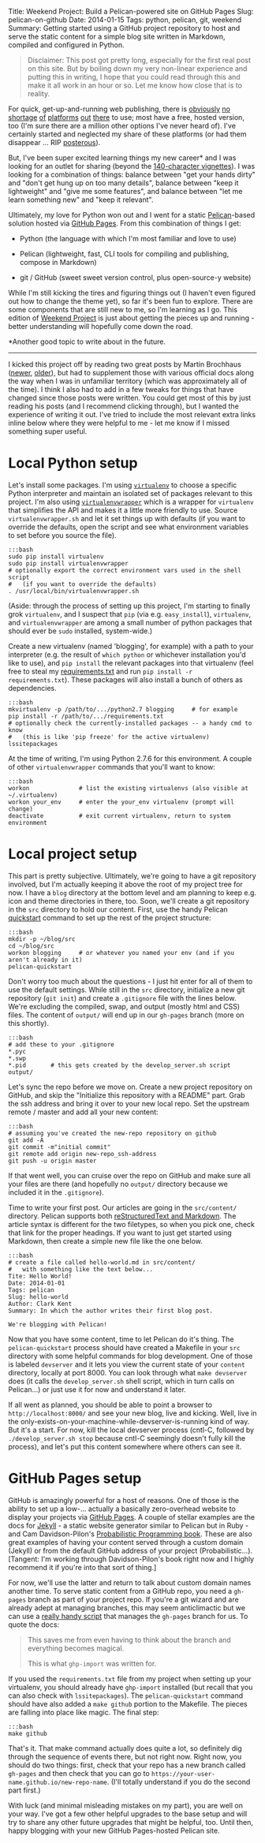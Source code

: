 Title: Weekend Project: Build a Pelican-powered site on GitHub Pages 
Slug: pelican-on-github
Date: 2014-01-15 
Tags: python, pelican, git, weekend
Summary: Getting started using a GitHub project repository to host and serve the static content for a simple blog site written in Markdown, compiled and configured in Python. 

> Disclaimer: 
> This post got pretty long, especially for the first real post on this site. But by boiling down my very non-linear experience and putting this in writing, I hope that you could read through this and make it all work in an hour or so. Let me know how close that is to reality. 

For quick, get-up-and-running web publishing, there is [obviously](http://tumblr.com) [no](http://wordpress.com) [shortage](http://blogger.com) [of](http://medium.com) [platforms](http://ghost.org) [out](http://subtle.com) [there](http://typepad.com) to use; most have a free, hosted version, too (I'm sure there are a million other options I've never heard of). I've certainly started and neglected my share of these platforms (or had them disappear ... RIP [posterous](http://posterous.com)). 

But, I've been super excited learning things my new career\* and I was looking for an outlet for sharing (beyond the [140-character vignettes](http://twitter.com/jrmontag)). I was looking for a combination of things: balance between "get your hands dirty" and "don't get hung up on too many details", balance between "keep it lightweight" and "give me some features", and balance between "let me learn something new" and "keep it relevant". 

Ultimately, my love for Python won out and I went for a static [Pelican](https://pelican.readthedocs.org/)-based solution hosted via [GitHub Pages](http://pages.github.com/). From this combination of things I get:

- Python (the language with which I'm most familiar and love to use)

- Pelican (lightweight, fast, CLI tools for compiling and publishing, compose in Markdown) 

- git / GitHub (sweet sweet version control, plus open-source-y website)

While I'm still kicking the tires and figuring things out (I haven't even figured out how to change the theme yet), so far it's been fun to explore. There are some components that are still new to me, so I'm learning as I go. This edition of [Weekend Project](http://joshmontague.com/tag/weekend.html) is just about getting the pieces up and running - better understanding will hopefully come down the road.

\*Another good topic to write about in the future. 

---

I kicked this project off by reading two great posts by Martin Brochhaus ([newer](http://martinbrochhaus.com/pelican2.html), [older](http://martinbrochhaus.com/pelican.html)), but had to supplement those with various official docs along the way when I was in unfamiliar territory (which was approximately all of the time). I think I also had to add in a few tweaks for things that have changed since those posts were written. You could get most of this by just reading his posts (and I recommend clicking through), but I wanted the experience of writing it out. I've tried to include the most relevant extra links inline below where they were helpful to me - let me know if I missed something super useful.


# Local Python setup 

Let's install some packages. I'm using [`virtualenv`](https://pypi.python.org/pypi/virtualenv) to choose a specific Python interpreter and maintain an isolated set of packages relevant to this project. I'm also using [`virtualenvwrapper`](http://virtualenvwrapper.readthedocs.org/en/latest/) which is a wrapper for `virtualenv` that simplifies the API and makes it a little more friendly to use. Source `virtualenvwrapper.sh` and let it set things up with defaults (if you want to override the defaults, open the script and see what environment variables to set before you source the file). 

    :::bash
    sudo pip install virtualenv
    sudo pip install virtualenvwrapper
    # optionally export the correct environment vars used in the shell script 
    #   (if you want to override the defaults)
    . /usr/local/bin/virtualenvwrapper.sh

(Aside: through the process of setting up this project, I'm starting to finally grok `virtualenv`, and I suspect that `pip` (via e.g. `easy_install`), `virtualenv`, and `virtualenvwrapper` are among a small number of python packages that should ever be `sudo` installed, system-wide.) 

Create a new virtualenv (named 'blogging', for example) with a path to your interpreter (e.g. the result of `which python` or whichever installation you'd like to use), and `pip install` the relevant packages into that virtualenv (feel free to steal my [requirements.txt](https://github.com/jrmontag/blog/blob/master/requirements.txt) and run `pip install -r requirements.txt`). These packages will also install a bunch of others as dependencies.

    :::bash
    mkvirtualenv -p /path/to/.../python2.7 blogging     # for example
    pip install -r /path/to/.../requirements.txt
    # optionally check the currently-installed packages -- a handy cmd to know
    #   (this is like 'pip freeze' for the active virtualenv) 
    lssitepackages  

At the time of writing, I'm using Python 2.7.6 for this environment. A couple of other `virtualenvwrapper` commands that you'll want to know: 

    :::bash
    workon              # list the existing virtualenvs (also visible at ~/.virtualenv) 
    workon your_env     # enter the your_env virtualenv (prompt will change) 
    deactivate          # exit current virtualenv, return to system environment 

# Local project setup
This part is pretty subjective. Ultimately, we're going to have a git repository involved, but I'm actually keeping it above the root of my project tree for now. I have a `blog` directory at the bottom level and am planning to keep e.g. icon and theme directories in there, too. Soon, we'll create a git repository in the `src` directory to hold our content. First, use the handy Pelican [quickstart](https://pelican.readthedocs.org/en/3.2/getting_started.html#kickstart-your-site) command to set up the rest of the project structure:

    :::bash
    mkdir -p ~/blog/src
    cd ~/blog/src
    workon blogging     # or whatever you named your env (and if you aren't already in it)
    pelican-quickstart

Don't worry too much about the questions - I just hit enter for all of them to use the default settings. While still in the `src` directory, initialize a new git repository (`git init`) and create a `.gitignore` file with the lines below. We're excluding the compiled, swap, and output (mostly html and CSS) files. The content of `output/` will end up in our `gh-pages` branch (more on this shortly). 

    :::bash
    # add these to your .gitignore
    *.pyc
    *.swp
    *.pid       # this gets created by the develop_server.sh script
    output/ 

Let's sync the repo before we move on. Create a new project repository on GitHub, and skip the "Initialize this repository with a README" part. Grab the ssh address and bring it over to your new local repo. Set the upstream remote / master and add all your new content: 

    :::bash
    # assuming you've created the new-repo repository on github
    git add -A
    git commit -m"initial commit" 
    git remote add origin new-repo_ssh-address
    git push -u origin master

If that went well, you can cruise over the repo on GitHub and make sure all your files are there (and hopefully no `output/` directory because we included it in the `.gitignore`).  

Time to write your first post. Our articles are going in the `src/content/` directory. Pelican supports both [reStructuredText and Markdown](http://docs.getpelican.com/en/3.3.0/getting_started.html#file-metadata). The article syntax is different for the two filetypes, so when you pick one, check that link for the proper headings. If you want to just get started using Markdown, then create a simple new file like the one below.

    :::bash
    # create a file called hello-world.md in src/content/ 
    #   with something like the text below... 
    Tite: Hello World!
    Date: 2014-01-01
    Tags: pelican
    Slug: hello-world
    Author: Clark Kent
    Summary: In which the author writes their first blog post. 
 
    We're blogging with Pelican!

Now that you have some content, time to let Pelican do it's thing. The `pelican-quickstart` process should have created a Makefile in your `src` directory with some helpful commands for blog development. One of those is labeled `devserver` and it lets you view the current state of your `content` directory, locally at port 8000. You can look through what `make devserver` does (it calls the `develop_server.sh` shell script, which in turn calls on Pelican...) or just use it for now and understand it later. 

If all went as planned, you should be able to point a browser to `http://localhost:8000/` and see your new blog, live and kicking. Well, live in the only-exists-on-your-machine-while-devserver-is-running kind of way. But it's a start. For now, kill the local devserver process (cntl-C, followed by `./develop_server.sh stop` because cntl-C seemingly doesn't fully kill the process), and let's put this content somewhere where others can see it. 
 

# GitHub Pages setup

GitHub is amazingly powerful for a host of reasons. One of those is the ability to set up a low-... actually a basically zero-overhead website to display your projects via [GitHub Pages](http://pages.github.com/). A couple of stellar examples are the docs for [Jekyll](http://jekyllrb.com/) - a static website generator similar to Pelican but in Ruby - and Cam Davidson-Pilon's [Probabilistic Programming book](http://camdavidsonpilon.github.io/Probabilistic-Programming-and-Bayesian-Methods-for-Hackers/). These are also great examples of having your content served through a custom domain (Jekyll) or from the default GitHub address of your project (Probabilistic...). [Tangent: I'm working through Davidson-Pilon's book right now and I highly recommend it if you're into that sort of thing.] 

For now, we'll use the latter and return to talk about custom domain names another time. To serve static content from a GitHub repo, you need a `gh-pages` branch as part of your project repo. If you're a git wizard and are already adept at managing branches, this may seem anticlimactic but we can use a [really handy script](https://github.com/davisp/ghp-import) that manages the `gh-pages` branch for us. To quote the docs:

>This saves me from even having to think about the branch and everything becomes magical.
>
>This is what `ghp-import` was written for.

If you used the `requirements.txt` file from my project when setting up your virtualenv, you should already have `ghp-import` installed (but recall that you can also check with `lssitepackages`). The `pelican-quickstart` command should have also added a `make github` portion to the Makefile. The pieces are falling into place like magic. The final step:

    :::bash
    make github

That's it. That make command actually does quite a lot, so definitely dig through the sequence of events there, but not right now. Right now, you should do two things: first, check that your repo has a new branch called `gh-pages` and then check that you can go to `https://your-user-name.github.io/new-repo-name`. (I'll totally understand if you do the second part first.) 

With luck (and minimal misleading mistakes on my part), you are well on your way. I've got a few other helpful upgrades to the base setup and will try to share any other future upgrades that might be helpful, too. Until then, happy blogging with your new GitHub Pages-hosted Pelican site. 


